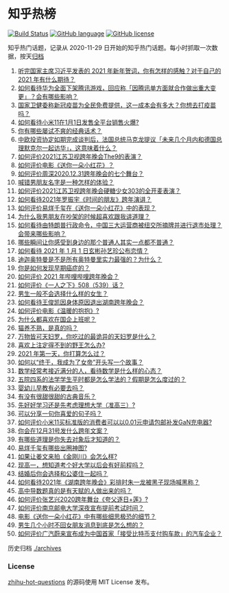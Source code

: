 # 知乎热榜
[![Build Status](https://github.com/ToWeLong/zhihu-hot-questions/workflows/CI/badge.svg)](https://github.com/ToWeLong/zhihu-hot-questions/actions)
[![GitHub language](https://img.shields.io/badge/language-golang-orange.svg)](https://golang.org/)
[![GitHub license](https://img.shields.io/github/license/ToWeLong/zhihu-hot-questions)](https://github.com/ToWeLong/zhihu-hot-questions/blob/main/LICENSE)

知乎热门话题，记录从 2020-11-29 日开始的知乎热门话题。每小时抓取一次数据，按天[归档](./archives)

<!-- BEGIN -->

1. [听完国家主席习近平发表的 2021 年新年贺词，你有怎样的感触？对于自己的 2021 年有什么期待？](https://www.zhihu.com/question/437329650)
1. [如何看待华为全面下架腾讯游戏，回应称「因腾讯单方面就合作做出重大变更」？会有哪些影响？](https://www.zhihu.com/question/437370342)
1. [国家卫健委称新冠疫苗为全民免费提供，这一成本会有多大？你想去打疫苗吗？](https://www.zhihu.com/question/437287151)
1. [如何看待小米11在1月1日发售全平台销售火爆?](https://www.zhihu.com/question/437359332)
1. [你有哪些屡试不爽的经典话术？](https://www.zhihu.com/question/28354417)
1. [中欧投资协定如期完成谈判后，法国总统马克龙提议「未来几个月内和德国总理默克尔一起访华」，这意味着什么？](https://www.zhihu.com/question/437297428)
1. [如何评价2021江苏卫视跨年晚会The9的表演？](https://www.zhihu.com/question/437225212)
1. [如何评价电影《送你一朵小红花》？](https://www.zhihu.com/question/433975189)
1. [如何评价周深2020.12.31跨年晚会的七个舞台？](https://www.zhihu.com/question/437340354)
1. [喊错男朋友名字是一种怎样的体验？](https://www.zhihu.com/question/360903835)
1. [如何评价2021江苏卫视跨年晚会硬糖少女303的全开麦表演？](https://www.zhihu.com/question/437350535)
1. [如何看待2021年罗振宇《时间的朋友》跨年演讲？](https://www.zhihu.com/question/435789792)
1. [如何评价易烊千玺在《送你一朵小红花》中的表现？](https://www.zhihu.com/question/437334454)
1. [为什么我男朋友在吵架的时候超喜欢跟我讲道理？](https://www.zhihu.com/question/320763296)
1. [如何看待由特朗普行政命令，中国三大运营商被纽交所摘牌并进行退市处理？会带来哪些影响？](https://www.zhihu.com/question/437384258)
1. [哪些瞬间让你感受到身边的那个普通人其实一点都不普通？](https://www.zhihu.com/question/437315770)
1. [如何看待 2021 年 1 月 1 日玄彬孙艺珍公布恋情？](https://www.zhihu.com/question/437382986)
1. [迪迦奥特曼是不是所有奥特曼里实力最强的？为什么？](https://www.zhihu.com/question/433345070)
1. [你是如何发现早期癌症的？](https://www.zhihu.com/question/302514496)
1. [如何评价 2021 年哔哩哔哩跨年晚会？](https://www.zhihu.com/question/434189872)
1. [如何评价《一人之下》508（539）话？](https://www.zhihu.com/question/436684839)
1. [男生一般不会选择什么样的女生？](https://www.zhihu.com/question/435057725)
1. [如何看待王俊凯因身体原因退出湖南跨年晚会？](https://www.zhihu.com/question/437262565)
1. [如何评价电影《温暖的抱抱》?](https://www.zhihu.com/question/406254006)
1. [为什么都喜欢在国企上班呢？](https://www.zhihu.com/question/435520812)
1. [猫养不熟，是真的吗？](https://www.zhihu.com/question/436007843)
1. [万物皆可天妇罗，你吃过的最诡异的天妇罗是什么？](https://www.zhihu.com/question/430736917)
1. [喜欢上注定得不到的野王怎么办?](https://www.zhihu.com/question/436950947)
1. [2021 年第一天，你打算怎么过？](https://www.zhihu.com/question/437383910)
1. [如何以“终于，我成为了女帝”开头写一个故事？](https://www.zhihu.com/question/405355755)
1. [数学经常考接近满分的人，看待数学是什么样的心态？](https://www.zhihu.com/question/31914878)
1. [五院四系的法学学生平时都是怎么学法的？假期是怎么度过的？](https://www.zhihu.com/question/340461072)
1. [婴幼儿早教有必要去吗？](https://www.zhihu.com/question/402097468)
1. [有没有很甜很甜的古典音乐？](https://www.zhihu.com/question/432448938)
1. [先好好学习还是先考虑理想大学（准高三）?](https://www.zhihu.com/question/411003192)
1. [可以分享一句你喜爱的句子吗？](https://www.zhihu.com/question/433891452)
1. [如何评价小米11买标准版的消费者可以以0.01元申请包邮补发GaN充电器?](https://www.zhihu.com/question/437209616)
1. [你会在12月31号发什么跨年文案？](https://www.zhihu.com/question/432834160)
1. [有哪些道理是你失去对象后才知道的？](https://www.zhihu.com/question/265913192)
1. [易烊千玺有哪些出圈神图?](https://www.zhihu.com/question/408938059)
1. [如果让姜文来拍《金刚川》会怎么样?](https://www.zhihu.com/question/433051912)
1. [现高一，想知道考个好大学以后会有好前程吗？](https://www.zhihu.com/question/424406917)
1. [结婚后你会选择和公婆住一起吗？](https://www.zhihu.com/question/421519505)
1. [如何看待2021年《湖南跨年晚会》彩排时朱一龙被黑子现场喊黑称？](https://www.zhihu.com/question/437308232)
1. [高中导数题真的是有天赋的人做出来的吗？](https://www.zhihu.com/question/389884440)
1. [如何评价张艺兴2020跨年舞台《夸父逐日+莲》?](https://www.zhihu.com/question/437339294)
1. [如何评价南京邮电大学深夜宣布提前考试时间？](https://www.zhihu.com/question/437095626)
1. [电影《送你一朵小红花》中有哪些细思极恐的细节？](https://www.zhihu.com/question/437266614)
1. [男生几个小时不回女朋友消息到底是怎么想的？](https://www.zhihu.com/question/265396838)
1. [如何评价广汽蔚来宣布成为中国首家「接受比特币支付购车款」的汽车企业？](https://www.zhihu.com/question/437279434)

<!-- END -->

历史归档 [./archives](./archives)


### License
[zhihu-hot-questions](https://github.com/towelong/zhihu-hot-questions) 的源码使用 MIT License 发布。